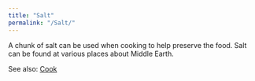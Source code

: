 ```yaml
---
title: "Salt"
permalink: "/Salt/"
---
```


A chunk of salt can be used when cooking to help preserve the food. Salt
can be found at various places about Middle Earth.

See also: [Cook](Cook "wikilink")